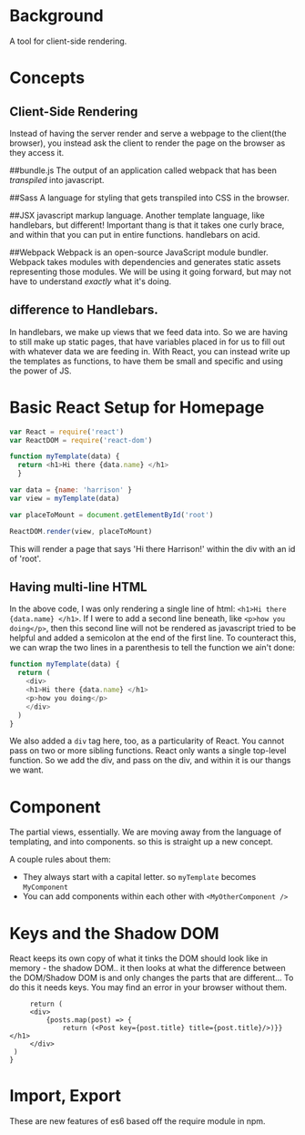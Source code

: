 <!--Title: React Overview -->
<!--Subtitle: Everything you need to know to have the best reaction to React! -->

# Background
A tool for client-side rendering.

# Concepts

## Client-Side Rendering
Instead of having the server render and serve a webpage to the client(the browser), you instead ask the client to render the page on the browser as they access it.

##bundle.js
The output of an application called webpack that has been _transpiled_ into javascript.

##Sass
A language for styling that gets transpiled into CSS in the browser.

##JSX
javascript markup language.  Another template language, like handlebars, but different!  Important thang is that it takes one curly brace, and within that you can put in entire functions.  handlebars on acid.

##Webpack
Webpack is an open-source JavaScript module bundler. Webpack takes modules with dependencies and generates static assets representing those modules.  We will be using it going forward, but may not have to understand _exactly_ what it's doing.

## difference to Handlebars.
In handlebars, we make up views that we feed data into.  So we are having to still make up static pages, that have variables placed in for us to fill out with whatever data we are feeding in.  With React, you can instead write up the templates as functions, to have them be small and specific and using the power of JS.

# Basic React Setup for Homepage

```js
var React = require('react')
var ReactDOM = require('react-dom')

function myTemplate(data) {
  return <h1>Hi there {data.name} </h1>
  }

var data = {name: 'harrison' }
var view = myTemplate(data)

var placeToMount = document.getElementById('root')

ReactDOM.render(view, placeToMount)
```

This will render a page that says 'Hi there Harrison!' within the div with an id of 'root'.

## Having multi-line HTML

In the above code, I was only rendering a single line of html: `<h1>Hi there {data.name} </h1>`.  If I were to add a second line beneath, like `<p>how you doing</p>`, then this second line will not be rendered as javascript tried to be helpful and added a semicolon at the end of the first line.  To counteract this, we can wrap the two lines in a parenthesis to tell the function we ain't done:
```js
function myTemplate(data) {
  return (
    <div>
    <h1>Hi there {data.name} </h1>
    <p>how you doing</p>
    </div>
  )
}
```
We also added a `div` tag here, too, as a particularity of React.  You cannot pass on two or more sibling functions.  React only wants a single top-level function.  So we add the div, and pass on the div, and within it is our thangs we want.

# Component
The partial views, essentially.  We are moving away from the language of templating, and into components.  so this is straight up a new concept.

A couple rules about them:
- They always start with a capital letter.  so `myTemplate` becomes `MyComponent`
- You can add components within each other with `<MyOtherComponent />`

# Keys and the Shadow DOM
React keeps its own copy of what it tinks the DOM should look like in memory - the shadow DOM.. it then looks at what the difference between the DOM/Shadow DOM is and only changes the parts that are different...
To do this it needs keys. You may find an error in your browser without them.

```function App (props) {
	 return (
	 <div>
		 {posts.map(post) => {
			 return (<Post key={post.title} title={post.title}/>)}}</h1>
	 </div>
 )
}
```

# Import, Export

These are new features of es6 based off the require module in npm.





